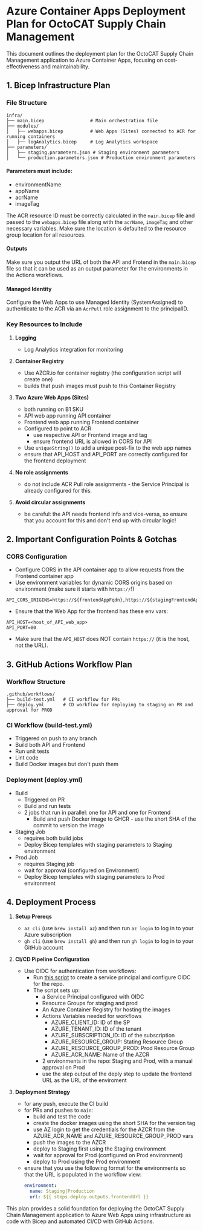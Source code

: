 # Azure Container Apps Deployment Plan for OctoCAT Supply Chain Management

This document outlines the deployment plan for the OctoCAT Supply Chain Management application to Azure Container Apps, focusing on cost-effectiveness and maintainability.

## 1. Bicep Infrastructure Plan

### File Structure
```
infra/
├── main.bicep                 # Main orchestration file
├── modules/
│   ├── webapps.bicep          # Web Apps (Sites) connected to ACR for running containers
│   ├── logAnalytics.bicep     # Log Analytics workspace
├── parameters/
│   ├── staging.parameters.json # Staging environment parameters
│   └── production.parameters.json # Production environment parameters
```

#### Parameters must include:
- environmentName
- appName
- acrName
- imageTag

The ACR resource ID must be correctly calculated in the `main.bicep` file and passed to the `webapps.bicep` file along with the `acrName`, `imageTag` and other necessary variables. Make sure the location is defaulted to the resource group location for all resources.

#### Outputs

Make sure you output the URL of both the API and Frotend in the `main.bicep` file so that it can be used as an output parameter for the environments in the Actions workflows.

#### Managed Identity

Configure the Web Apps to use Managed Identity (SystemAssigned) to authenticate to the ACR via an `AcrPull` role assignment to the principalID.

### Key Resources to Include

1. **Logging**
   - Log Analytics integration for monitoring

2. **Container Registry**
   - Use AZCR.io for container registry (the configuration script will create one)
   - builds that push images must push to this Container Registry

3. **Two Azure Web Apps (Sites)**
   - both running on B1 SKU
   - API web app running API container
   - Frontend web app running Frontend container
   - Configured to point to ACR
     - use respective API or Frontend image and tag
     - ensure frontend URL is allowed in CORS for API
   - Use `uniqueString()` to add a unique post-fix to the web app names
   - ensure that API_HOST and API_PORT are correctly configured for the frontend deployment

4. **No role assignments**
   - do not include ACR Pull role assignments - the Service Principal is already configured for this.

5. **Avoid circular assignments**
   - be careful: the API needs frontend info and vice-versa, so ensure that you account for this and don't end up with circular logic!

## 2. Important Configuration Points & Gotchas

### CORS Configuration
- Configure CORS in the API container app to allow requests from the Frontend container app
- Use environment variables for dynamic CORS origins based on environment (make sure it starts with `https://`!)
```
API_CORS_ORIGINS=https://${frontendAppFqdn},https://${stagingFrontendAppFqdn}
```
- Ensure that the Web App for the frontend has these env vars:
```
API_HOST=<host_of_API_web_app>
API_PORT=80
```
- Make sure that the `API_HOST` does NOT contain `https://` (it is the host, not the URL).

## 3. GitHub Actions Workflow Plan

### Workflow Structure
```
.github/workflows/
├── build-test.yml   # CI workflow for PRs
├── deploy.yml       # CD workflow for deploying to staging on PR and approval for PROD
```

### CI Workflow (build-test.yml)
- Triggered on push to any branch
- Build both API and Frontend
- Run unit tests
- Lint code
- Build Docker images but don't push them

### Deployment (deploy.yml)
- Build
  - Triggered on PR
  - Build and run tests
  - 2 jobs that run in parallel: one for API and one for Frontend
     - Build and push Docker image to GHCR - use the short SHA of the commit to version the image
- Staging Job
  - requires both build jobs
  - Deploy Bicep templates with staging parameters to Staging environment
- Prod Job
  - requires Staging job
  - wait for approval (configured on Environment)
  - Deploy Bicep templates with staging parameters to Prod environment

## 4. Deployment Process

1. **Setup Prereqs**
   - `az cli` (use `brew install az`) and then run `az login` to log in to your Azure subscription
   - `gh cli` (use `brew install gh`) and then run `gh login` to log in to your GitHub account

2. **CI/CD Pipeline Configuration**
   - Use OIDC for authentication from workflows:
      - Run [this script](../infra/create-sp-oidc.sh) to create a service principal and configure OIDC for the repo.
      - The script sets up:
         - a Service Principal configured with OIDC
         - Resource Groups for staging and prod
         - An Azure Container Registry for hosting the images
         - Actions Variables needed for workflows
            - AZURE_CLIENT_ID: ID of the SP
            - AZURE_TENANT_ID: ID of the tenant
            - AZURE_SUBSCRIPTION_ID: ID of the subscription
            - AZURE_RESOURCE_GROUP: Stating Resource Group
            - AZURE_RESOURCE_GROUP_PROD: Prod Resource Group
            - AZURE_ACR_NAME: Name of the AZCR
         - 2 environments in the repo: Staging and Prod, with a manual approval on Prod
         - use the step output of the deply step to update the frontend URL as the URL of the enviroment

3. **Deployment Strategy**
   - for any push, execute the CI build
   - for PRs and pushes to `main`:
     - build and test the code
     - create the docker images using the short SHA for the version tag
     - use AZ login to get the credentials for the AZCR from the AZURE_ACR_NAME and AZURE_RESOURCE_GROUP_PROD vars
     - push the images to the AZCR
     - deploy to Staging first using the Staging environment
     - wait for approval for Prod (configured on Prod environment)
     - deploy to Prod using the Prod environment
   - ensure that you use the following format for the environments so that the URL is populated in the workflow view:
      ```yml
      environment:
        name: Staging|Production
        url: ${{ steps.deploy.outputs.frontendUrl }}
      ```

This plan provides a solid foundation for deploying the OctoCAT Supply Chain Management application to Azure Web Apps using infrastructure as code with Bicep and automated CI/CD with GitHub Actions.